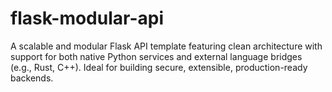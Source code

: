 # flask-modular-api
A scalable and modular Flask API template featuring clean architecture with support for both native Python services and external language bridges (e.g., Rust, C++). Ideal for building secure, extensible, production-ready backends.

